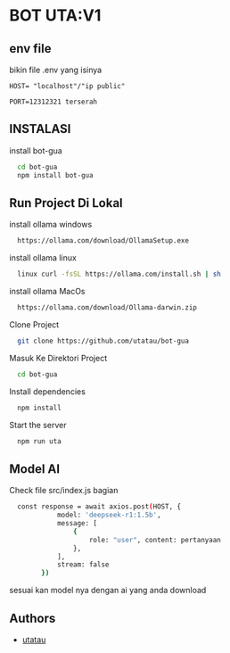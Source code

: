 # BOT UTA:V1

## env file

bikin file .env yang isinya

`HOST= "localhost"/"ip public"`

`PORT=12312321 terserah`

## INSTALASI

install bot-gua

```bash
  cd bot-gua
  npm install bot-gua
```

## Run Project Di Lokal

install ollama windows

```bash
  https://ollama.com/download/OllamaSetup.exe
```

install ollama linux

```bash
  linux curl -fsSL https://ollama.com/install.sh | sh
```

install ollama MacOs

```bash
  https://ollama.com/download/Ollama-darwin.zip
```

Clone Project

```bash
  git clone https://github.com/utatau/bot-gua
```

Masuk Ke Direktori Project

```bash
  cd bot-gua
```

Install dependencies

```bash
  npm install
```

Start the server

```bash
  npm run uta
```

## Model AI

Check file src/index.js
bagian

```bash
  const response = await axios.post(HOST, {
            model: 'deepseek-r1:1.5b',
            message: [
                {
                    role: "user", content: pertanyaan
                },
            ],
            stream: false
        })
```

sesuai kan model nya dengan ai yang anda download

## Authors

- [utatau](https://www.github.com/utatau)
